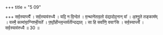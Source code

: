 +++
title = "5 09"

+++
सर्व॒स्याप्त्यै᳚ । सर्व॒स्याव॑रुध्यै । यदि॒ न वि॒न्देत॑ । म॒न्थाने॑ताव॒तो द॑द्यादोद॒नान् वा᳚ । अ॒श्नु॒ते तङ्काम᳚म् । यस्मै॒  कामा॑या॒ग्निश्ची॒यते᳚ । प॒ष्ठौ॒हीन्त्व॒न्तर्व॑तीन्दद्यात् । सा हि सर्वा॑णि॒ वयाꣳ॑सि । सर्व॒स्याप्त्यै᳚ । सर्व॒स्याव॑रुध्यै ॥ 30 ॥

